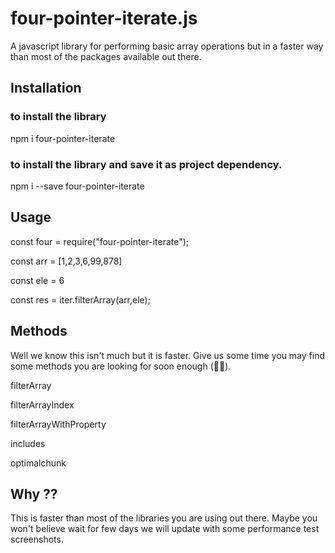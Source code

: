 # four-pointer-iterate.js

A javascript library for performing basic array operations but in a faster way than most of the packages available out there.

## Installation

### to install the library

npm i four-pointer-iterate

### to install the library and save it as project dependency.

npm i --save four-pointer-iterate

## Usage

const four = require("four-pointer-iterate");

const arr = [1,2,3,6,99,878]

const ele = 6

const res = iter.filterArray(arr,ele);

## Methods

Well we know this isn't much but it is faster. Give us some time you may find some methods you are looking for soon enough (🤞🤞).

filterArray

filterArrayIndex

filterArrayWithProperty

includes

optimalchunk

## Why ??

This is faster than most of the libraries you are using out there. Maybe you won't believe wait for few days we will update with some performance test screenshots.
